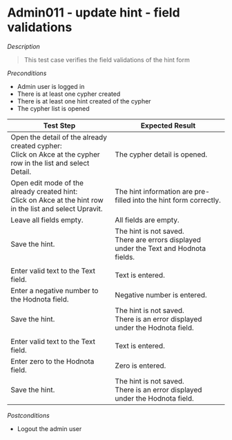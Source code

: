 # Admin011 - update hint - field validations

*Description*
>This test case verifies the field validations of the hint form


*Preconditions*
* Admin user is logged in
* There is at least one cypher created
* There is at least one hint created of the cypher
* The cypher list is opened

|Test Step|Expected Result|
|---------|---------------|
|Open the detail of the already created cypher:<br>Click on Akce at the cypher row in the list and select Detail.|The cypher detail is opened.|
|Open edit mode of the already created hint:<br>Click on Akce at the hint row in the list and select Upravit.|The hint information are pre-filled into the hint form correctly.|
|Leave all fields empty.|All fields are empty.|
|Save the hint.|The hint is not saved.<br>There are errors displayed under the Text and Hodnota fields.|
|||
|Enter valid text to the Text field.|Text is entered.|
|Enter a negative number to the Hodnota field.|Negative number is entered.|
|Save the hint.|The hint is not saved.<br>There is an error displayed under the Hodnota field.|
|||
|Enter valid text to the Text field.|Text is entered.|
|Enter zero to the Hodnota field.|Zero is entered.|
|Save the hint.|The hint is not saved.<br>There is an error displayed under the Hodnota field.|

*Postconditions*
* Logout the admin user
